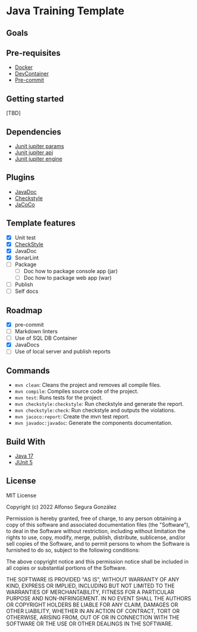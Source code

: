 # Java Training Template

## Goals

## Pre-requisites

- [Docker][docker]
- [DevContainer][devcontainer]
- [Pre-commit][pre-commit]

## Getting started

[TBD]

## Dependencies

- [Junit jupiter params][junit-jupiter-params]
- [Junit jupiter api][junit-jupiter-api]
- [Junit jupiter engine][junit-jupiter-api]

## Plugins

- [JavaDoc][java-doc]
- [Checkstyle][checkstyle]
- [JaCoCo][jacoco]

## Template features

- [x] Unit test
- [x] [CheckStyle][google-styles]
- [x] JavaDoc
- [x] SonarLint
- [ ] Package
  - [ ] Doc how to package console app (jar)
  - [ ] Doc how to package web app (war)
- [ ] Publish
- [ ] Self docs

## Roadmap

- [x] pre-commit
- [ ] Markdown linters
- [ ] Use of SQL DB Container
- [x] JavaDocs
- [ ] Use of local server and publish reports

## Commands

- `mvn clean`: Cleans the project and removes all compile files.
- `mvn compile`: Compiles source code of the project.
- `mvn test`: Runs tests for the project.
- `mvn checkstyle:checkstyle`: Run checkstyle and generate the report.
- `mvn checkstyle:check`: Run checkstyle and outputs the violations.
- `mvn jacoco:report`: Create the mvn test report.
- `mvn javadoc:javadoc`: Generate the components documentation.

## Build With

- [Java 17][java-17]
- [JUnit 5][junit-5]

## License

MIT License

Copyright (c) 2022 Alfonso Segura González

Permission is hereby granted, free of charge, to any person obtaining a copy of this software and associated documentation files (the "Software"), to deal in the Software without restriction, including without limitation the rights to use, copy, modify, merge, publish, distribute, sublicense, and/or sell copies of the Software, and to permit persons to whom the Software is furnished to do so, subject to the following conditions:

The above copyright notice and this permission notice shall be included in all copies or substantial portions of the Software.

THE SOFTWARE IS PROVIDED "AS IS", WITHOUT WARRANTY OF ANY KIND, EXPRESS OR
IMPLIED, INCLUDING BUT NOT LIMITED TO THE WARRANTIES OF MERCHANTABILITY, FITNESS
FOR A PARTICULAR PURPOSE AND NON-INFRINGEMENT. IN NO EVENT SHALL THE AUTHORS OR
COPYRIGHT HOLDERS BE LIABLE FOR ANY CLAIM, DAMAGES OR OTHER LIABILITY, WHETHER
IN AN ACTION OF CONTRACT, TORT OR OTHERWISE, ARISING FROM, OUT OF OR IN
CONNECTION WITH THE SOFTWARE OR THE USE OR OTHER DEALINGS IN THE SOFTWARE.

[checkstyle]: https://maven.apache.org/plugins/maven-checkstyle-plugin/
[docker]: https://www.docker.com/
[devcontainer]: https://code.visualstudio.com/docs/devcontainers/containers
[google-styles]: https://google.github.io/styleguide/javaguide.html
[jacoco]: https://mvnrepository.com/artifact/org.jacoco/jacoco-maven-plugin
[java-17]: https://docs.oracle.com/en/java/javase/17/docs/api/index.html
[java-doc]: https://maven.apache.org/plugins/maven-javadoc-plugin/
[junit-5]: https://junit.org/junit5/
[junit-jupiter-params]:https://mvnrepository.com/artifact/org.junit.jupiter/junit-jupiter-params
[junit-jupiter-api]:https://mvnrepository.com/artifact/org.junit.jupiter/junit-jupiter-api
[junit-jupiter-api]:https://mvnrepository.com/artifact/org.junit.jupiter/junit-jupiter-engine
[maven]: https://maven.apache.org/
[pre-commit]:https://pre-commit.com/
